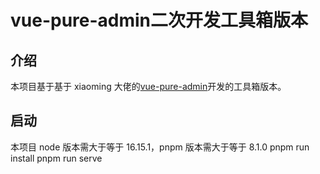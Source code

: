 <h1>vue-pure-admin二次开发工具箱版本</h1>

## 介绍

本项目基于基于 xiaoming 大佬的[vue-pure-admin](https://github.com/pure-admin/vue-pure-admin)开发的工具箱版本。

## 启动

本项目 node 版本需大于等于 16.15.1，pnpm 版本需大于等于 8.1.0
pnpm run install
pnpm run serve

